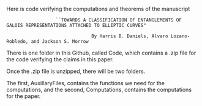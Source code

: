 Here is code verifying the computations and theorems of the manuscript

                      ``TOWARDS A CLASSIFICATION OF ENTANGLEMENTS OF GALOIS REPRESENTATIONS ATTACHED TO ELLIPTIC CURVES"

                                   By Harris B. Daniels, Alvaro Lozano-Robledo, and Jackson S. Morrow
                                   
There is one folder in this Github, called Code, which contains a .zip file for the code verifying the claims in this paper. 

Once the .zip file is unzipped, there will be two folders. 

The first, AuxillaryFiles, contains the functions we need for the computations, and the second, Computations, contains the computations for the paper. 





